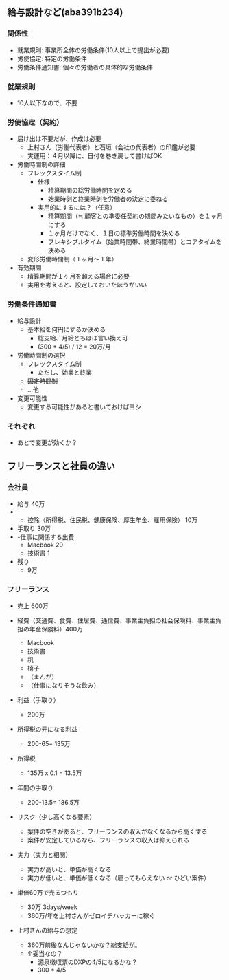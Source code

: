 給与設計など(aba391b234)
---

### 関係性
- 就業規則: 事業所全体の労働条件(10人以上で提出が必要)
- 労使協定: 特定の労働条件
- 労働条件通知書: 個々の労働者の具体的な労働条件

### 就業規則
- 10人以下なので、不要

### 労使協定（契約）
- 届け出は不要だが、作成は必要
  - 上村さん（労働代表者）と石垣（会社の代表者）の印鑑が必要
  - 実運用：４月以降に、日付を巻き戻して書けばOK
- 労働時間制の詳細
  - フレックスタイム制
    - 仕様
      - 精算期間の総労働時間を定める
      - 始業時刻と終業時刻を労働者の決定に委ねる
    - 実用的にするには？（任意）
      - 精算期間（≒ 顧客との準委任契約の期間みたいなもの）を１ヶ月にする
      - １ヶ月だけでなく、１日の標準労働時間を決める
      - フレキシブルタイム（始業時間帯、終業時間帯）とコアタイムを決める
  - 変形労働時間制（１ヶ月〜１年）
- 有効期間
  - 精算期間が１ヶ月を超える場合に必要
  - 実用を考えると、設定しておいたほうがいい

### 労働条件通知書
- 給与設計
  - 基本給を何円にするか決める
    - 総支給、月給ともほぼ言い換え可
    - (300 * 4/5) / 12 = 20万/月
- 労働時間制の選択
  - フレックスタイム制
    - ただし、始業と終業
  - ~~固定時間制~~
  - ...他
- 変更可能性
  - 変更する可能性があると書いておけばヨシ

### それぞれ
- あとで変更が効くか？

## フリーランスと社員の違い
### 会社員
- 給与 40万
- - 控除（所得税、住民税、健康保険、厚生年金、雇用保険） 10万
- 手取り 30万
- -仕事に関係する出費
  - Macbook 20
  - 技術書 1
- 残り
  - 9万

### フリーランス
- 売上 600万
- 経費（交通費、食費、住居費、通信費、事業主負担の社会保険料、事業主負担の年金保険料）400万
  - Macbook
  - 技術書
  - 机
  - 椅子
  - （まんが）
  - （仕事になりそうな飲み）
- 利益（手取り）
  - 200万
- 所得税の元になる利益
  - 200-65= 135万
- 所得税
  - 135万 x 0.1 = 13.5万
- 年間の手取り
  - 200-13.5= 186.5万


- リスク（少し高くなる要素）
  - 案件の空きがあると、フリーランスの収入がなくなるから高くする
  - 案件が安定しているなら、フリーランスの収入は抑えられる
- 実力（実力と相関）
  - 実力が高いと、単価が高くなる
  - 実力が低いと、単価が低くなる（雇ってもらえない or ひどい案件）
- 単価60万で売るつもり
  - 30万 3days/week
  - 360万/年を上村さんがゼロイチハッカーに稼ぐ
- 上村さんの給与の想定
  - 360万前後なんじゃないかな？総支給が。
  - ↑妥当なの？
    - 源泉徴収票のDXPの4/5になるかな？
    - 300 * 4/5

